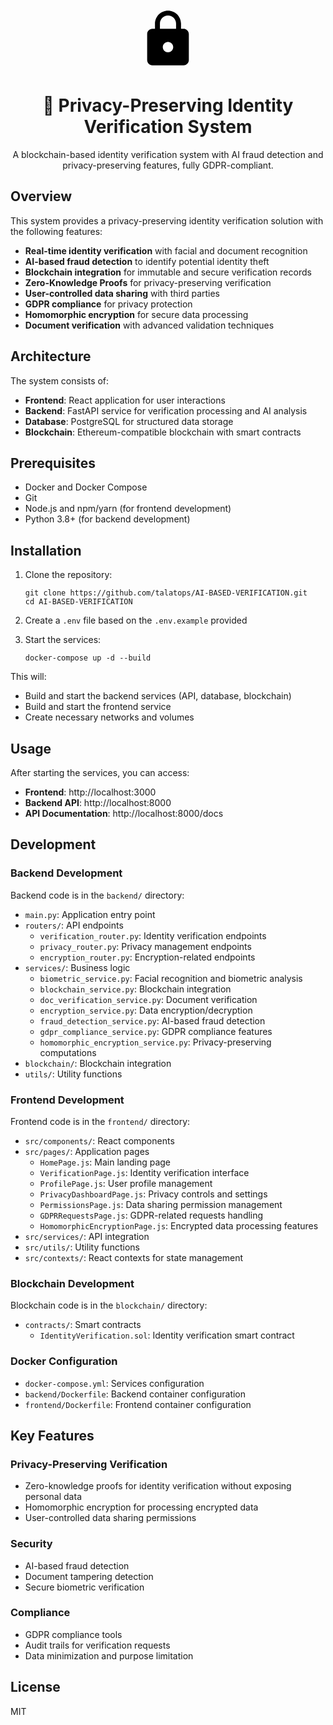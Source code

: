 <!-- Project Logo -->
<p align="center">
  <img width="100" src="data:image/svg+xml;utf8,<?xml version='1.0' encoding='UTF-8'?><svg width='100px' height='100px' viewBox='0 0 24 24' version='1.1' xmlns='http://www.w3.org/2000/svg' xmlns:xlink='http://www.w3.org/1999/xlink'><title>Lock Icon</title><g id='lock-icon' stroke='none' stroke-width='1' fill='none' fill-rule='evenodd'><path d='M18,8 L17,8 L17,6 C17,3.24 14.76,1 12,1 C9.24,1 7,3.24 7,6 L7,8 L6,8 C4.9,8 4,8.9 4,10 L4,20 C4,21.1 4.9,22 6,22 L18,22 C19.1,22 20,21.1 20,20 L20,10 C20,8.9 19.1,8 18,8 Z M12,17 C10.9,17 10,16.1 10,15 C10,13.9 10.9,13 12,13 C13.1,13 14,13.9 14,15 C14,16.1 13.1,17 12,17 Z M15.1,8 L8.9,8 L8.9,6 C8.9,4.29 10.29,2.9 12,2.9 C13.71,2.9 15.1,4.29 15.1,6 L15.1,8 Z' id='Shape' fill='%23000' fill-rule='nonzero'></path></g></svg>" alt="Lock Icon">
</p>

<h1 align="center">🔐 Privacy-Preserving Identity Verification System</h1>

<p align="center">
A blockchain-based identity verification system with AI fraud detection and privacy-preserving features, fully GDPR-compliant.
</p>


## Overview

This system provides a privacy-preserving identity verification solution with the following features:

- **Real-time identity verification** with facial and document recognition
- **AI-based fraud detection** to identify potential identity theft
- **Blockchain integration** for immutable and secure verification records
- **Zero-Knowledge Proofs** for privacy-preserving verification
- **User-controlled data sharing** with third parties
- **GDPR compliance** for privacy protection
- **Homomorphic encryption** for secure data processing
- **Document verification** with advanced validation techniques

## Architecture

The system consists of:

- **Frontend**: React application for user interactions
- **Backend**: FastAPI service for verification processing and AI analysis
- **Database**: PostgreSQL for structured data storage
- **Blockchain**: Ethereum-compatible blockchain with smart contracts

## Prerequisites

- Docker and Docker Compose
- Git
- Node.js and npm/yarn (for frontend development)
- Python 3.8+ (for backend development)

## Installation

1. Clone the repository:
   ```
   git clone https://github.com/talatops/AI-BASED-VERIFICATION.git
   cd AI-BASED-VERIFICATION
   ```

2. Create a `.env` file based on the `.env.example` provided

3. Start the services:
   ```
   docker-compose up -d --build
   ```

This will:
- Build and start the backend services (API, database, blockchain)
- Build and start the frontend service
- Create necessary networks and volumes

## Usage

After starting the services, you can access:

- **Frontend**: http://localhost:3000
- **Backend API**: http://localhost:8000
- **API Documentation**: http://localhost:8000/docs

## Development

### Backend Development

Backend code is in the `backend/` directory:

- `main.py`: Application entry point
- `routers/`: API endpoints
  - `verification_router.py`: Identity verification endpoints
  - `privacy_router.py`: Privacy management endpoints
  - `encryption_router.py`: Encryption-related endpoints
- `services/`: Business logic
  - `biometric_service.py`: Facial recognition and biometric analysis
  - `blockchain_service.py`: Blockchain integration
  - `doc_verification_service.py`: Document verification
  - `encryption_service.py`: Data encryption/decryption
  - `fraud_detection_service.py`: AI-based fraud detection
  - `gdpr_compliance_service.py`: GDPR compliance features
  - `homomorphic_encryption_service.py`: Privacy-preserving computations
- `blockchain/`: Blockchain integration
- `utils/`: Utility functions

### Frontend Development

Frontend code is in the `frontend/` directory:

- `src/components/`: React components
- `src/pages/`: Application pages
  - `HomePage.js`: Main landing page
  - `VerificationPage.js`: Identity verification interface
  - `ProfilePage.js`: User profile management
  - `PrivacyDashboardPage.js`: Privacy controls and settings
  - `PermissionsPage.js`: Data sharing permission management
  - `GDPRRequestsPage.js`: GDPR-related requests handling
  - `HomomorphicEncryptionPage.js`: Encrypted data processing features
- `src/services/`: API integration
- `src/utils/`: Utility functions
- `src/contexts/`: React contexts for state management

### Blockchain Development

Blockchain code is in the `blockchain/` directory:

- `contracts/`: Smart contracts
  - `IdentityVerification.sol`: Identity verification smart contract

### Docker Configuration

- `docker-compose.yml`: Services configuration
- `backend/Dockerfile`: Backend container configuration
- `frontend/Dockerfile`: Frontend container configuration

## Key Features

### Privacy-Preserving Verification
- Zero-knowledge proofs for identity verification without exposing personal data
- Homomorphic encryption for processing encrypted data
- User-controlled data sharing permissions

### Security
- AI-based fraud detection
- Document tampering detection
- Secure biometric verification

### Compliance
- GDPR compliance tools
- Audit trails for verification requests
- Data minimization and purpose limitation

## License

MIT 
